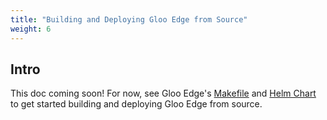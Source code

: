 ```yaml
---
title: "Building and Deploying Gloo Edge from Source"
weight: 6
---
```


## Intro

This doc coming soon! For now, see Gloo Edge's [Makefile](https://github.com/solo-io/gloo-edge/blob/master/Makefile) and [Helm Chart](https://github.com/solo-io/gloo-edge/tree/master/install/helm) to get started building and deploying Gloo Edge from source.
